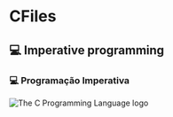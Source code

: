 # CFiles
## :computer: Imperative programming
### :computer: Programação Imperativa 

![The C Programming Language logo](https://github.com/victorovski/CFiles/blob/master/The_C_Programming_Language_logo.png)
